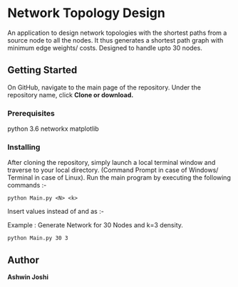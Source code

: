 # Network Topology Design

An application to design network topologies with the shortest paths from a source node to all the nodes. 
It thus generates a shortest path graph with minimum edge weights/ costs.
Designed to handle upto 30 nodes.

## Getting Started

On GitHub, navigate to the main page of the repository.
Under the repository name, click **Clone or download.**

### Prerequisites

python 3.6
networkx
matplotlib

### Installing

After cloning the repository, simply launch a local terminal window and traverse to your local directory.
(Command Prompt in case of Windows/ Terminal in case of Linux). 
Run the main program by executing the following commands :-

```
python Main.py <N> <k>
```

Insert values instead of <N> and <k> as :-

Example : Generate Network for 30 Nodes and k=3 density.
```
python Main.py 30 3
```

## Author

**Ashwin Joshi**
